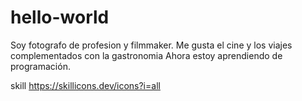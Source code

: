 # hello-world
Soy fotografo de profesion y filmmaker.
Me gusta el cine y los viajes complementados con la gastronomia
Ahora estoy aprendiendo de programación.





skill 
https://skillicons.dev/icons?i=all
